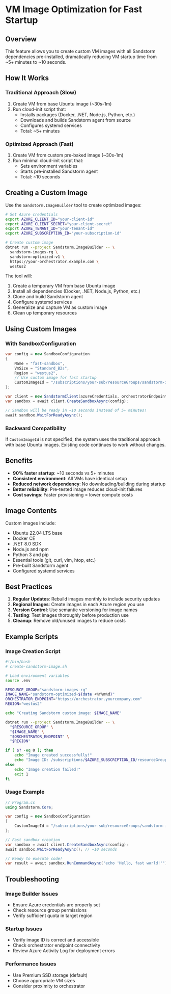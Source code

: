 # VM Image Optimization for Fast Startup

## Overview

This feature allows you to create custom VM images with all Sandstorm dependencies pre-installed, dramatically reducing VM startup time from ~5+ minutes to ~10 seconds.

## How It Works

### Traditional Approach (Slow)
1. Create VM from base Ubuntu image (~30s-1m)
2. Run cloud-init script that:
   - Installs packages (Docker, .NET, Node.js, Python, etc.)
   - Downloads and builds Sandstorm agent from source
   - Configures systemd services
   - Total: ~5+ minutes

### Optimized Approach (Fast)
1. Create VM from custom pre-baked image (~30s-1m)
2. Run minimal cloud-init script that:
   - Sets environment variables
   - Starts pre-installed Sandstorm agent
   - Total: ~10 seconds

## Creating a Custom Image

Use the `Sandstorm.ImageBuilder` tool to create optimized images:

```bash
# Set Azure credentials
export AZURE_CLIENT_ID="your-client-id"
export AZURE_CLIENT_SECRET="your-client-secret"
export AZURE_TENANT_ID="your-tenant-id"
export AZURE_SUBSCRIPTION_ID="your-subscription-id"

# Create custom image
dotnet run --project Sandstorm.ImageBuilder -- \
  sandstorm-images-rg \
  sandstorm-optimized-v1 \
  https://your-orchestrator.example.com \
  westus2
```

The tool will:
1. Create a temporary VM from base Ubuntu image
2. Install all dependencies (Docker, .NET, Node.js, Python, etc.)
3. Clone and build Sandstorm agent
4. Configure systemd services
5. Generalize and capture VM as custom image
6. Clean up temporary resources

## Using Custom Images

### With SandboxConfiguration

```csharp
var config = new SandboxConfiguration
{
    Name = "fast-sandbox",
    VmSize = "Standard_B2s", 
    Region = "westus2",
    // Use custom image for fast startup
    CustomImageId = "/subscriptions/your-sub/resourceGroups/sandstorm-images-rg/providers/Microsoft.Compute/images/sandstorm-optimized-v1"
};

var client = new SandstormClient(azureCredentials, orchestratorEndpoint);
var sandbox = await client.CreateSandboxAsync(config);

// Sandbox will be ready in ~10 seconds instead of 5+ minutes!
await sandbox.WaitForReadyAsync();
```

### Backward Compatibility

If `CustomImageId` is not specified, the system uses the traditional approach with base Ubuntu images. Existing code continues to work without changes.

## Benefits

- **90% faster startup**: ~10 seconds vs 5+ minutes
- **Consistent environment**: All VMs have identical setup
- **Reduced network dependency**: No downloading/building during startup
- **Better reliability**: Pre-tested image reduces cloud-init failures
- **Cost savings**: Faster provisioning = lower compute costs

## Image Contents

Custom images include:
- Ubuntu 22.04 LTS base
- Docker CE
- .NET 8.0 SDK
- Node.js and npm
- Python 3 and pip
- Essential tools (git, curl, vim, htop, etc.)
- Pre-built Sandstorm agent
- Configured systemd services

## Best Practices

1. **Regular Updates**: Rebuild images monthly to include security updates
2. **Regional Images**: Create images in each Azure region you use
3. **Version Control**: Use semantic versioning for image names
4. **Testing**: Test images thoroughly before production use
5. **Cleanup**: Remove old/unused images to reduce costs

## Example Scripts

### Image Creation Script
```bash
#!/bin/bash
# create-sandstorm-image.sh

# Load environment variables
source .env

RESOURCE_GROUP="sandstorm-images-rg"
IMAGE_NAME="sandstorm-optimized-$(date +%Y%m%d)"
ORCHESTRATOR_ENDPOINT="https://orchestrator.yourcompany.com"
REGION="westus2"

echo "Creating Sandstorm custom image: $IMAGE_NAME"

dotnet run --project Sandstorm.ImageBuilder -- \
  "$RESOURCE_GROUP" \
  "$IMAGE_NAME" \
  "$ORCHESTRATOR_ENDPOINT" \
  "$REGION"

if [ $? -eq 0 ]; then
    echo "Image created successfully!"
    echo "Image ID: /subscriptions/$AZURE_SUBSCRIPTION_ID/resourceGroups/$RESOURCE_GROUP/providers/Microsoft.Compute/images/$IMAGE_NAME"
else
    echo "Image creation failed!"
    exit 1
fi
```

### Usage Example
```csharp
// Program.cs
using Sandstorm.Core;

var config = new SandboxConfiguration
{
    CustomImageId = "/subscriptions/your-sub/resourceGroups/sandstorm-images-rg/providers/Microsoft.Compute/images/sandstorm-optimized-20240101"
};

// Fast sandbox creation
var sandbox = await client.CreateSandboxAsync(config);
await sandbox.WaitForReadyAsync(); // ~10 seconds

// Ready to execute code!
var result = await sandbox.RunCommandAsync("echo 'Hello, fast world!'");
```

## Troubleshooting

### Image Builder Issues
- Ensure Azure credentials are properly set
- Check resource group permissions
- Verify sufficient quota in target region

### Startup Issues
- Verify image ID is correct and accessible
- Check orchestrator endpoint connectivity
- Review Azure Activity Log for deployment errors

### Performance Issues
- Use Premium SSD storage (default)
- Choose appropriate VM sizes
- Consider proximity to orchestrator